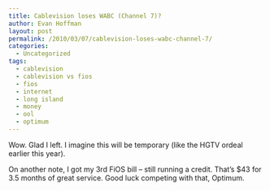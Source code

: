 ```yaml
---
title: Cablevision loses WABC (Channel 7)?
author: Evan Hoffman
layout: post
permalink: /2010/03/07/cablevision-loses-wabc-channel-7/
categories:
  - Uncategorized
tags:
  - cablevision
  - cablevision vs fios
  - fios
  - internet
  - long island
  - money
  - ool
  - optimum
---
```

Wow. Glad I left. I imagine this will be temporary (like the HGTV ordeal earlier this year).

On another note, I got my 3rd FiOS bill &#8211; still running a credit. That&#8217;s $43 for 3.5 months of great service. Good luck competing with that, Optimum.